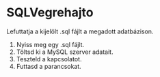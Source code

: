 # SQLVegrehajto
Lefuttatja a kijelölt .sql fájlt a megadott adatbázison.

1. Nyiss meg egy .sql fájlt.
2. Töltsd ki a MySQL szerver adatait.
3. Teszteld a kapcsolatot.
4. Futtasd a parancsokat.
